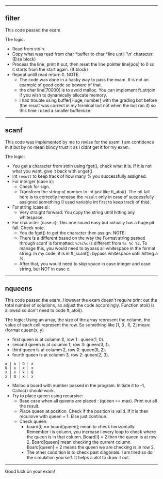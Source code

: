 ----------
## filter
This code passed the exam.

The logic:
- Read from stdin.
- Copy what was read from char *buffer to char *line until '\n' character. (Else block)
- Process the line, print it out, then reset the line pointer line[pos] to 0 so it starts from the start again. (If block)
- Repeat untill read return 0.
  NOTE:
  - The code was done in a hacky way to pass the exam. It is not an example of good code so beware of that.
  - the char line[70000] is to avoid malloc. You can implement ft_strjoin if you wish to dynamically allocate memory.
  - I had trouble using buffer[Huge_number] with the grading bot before (the result was correct in my terminal but not when the bot ran it) so this time i used a smaller buffersize.
 
----------
## scanf
This code was implemented by me to revise for the exam. I am confidence in it but by no mean blindy trust it as i didnt get it for my exam.

The logic:
- You get a character from stdin using fget(), check what it is. If it is not what you want, give it back with unget().
- Int `result` to keep track of how many % you successfully assigned. 
- For interger (case x):
    - Check for sign.
    - Transform the string of number to int just like ft_atoi(). The pit fall here is to correctly increase the `result` only in case of successfully assigned something (I used variable int first to keep track of this).
- For string (case s):
    - Very straight forward: You copy the string until hitting any whitespace.
- For character (case c): This one sound easy but actually has a huge pit fall. Check note.
    - You do fget() to get the character then assign.
  NOTE:
  - There is a different based on the way the Format string passed through scanf is formatted: `%c%c%c` is different from `%c %c %c`. To manage this, you would need to bypass all whitespace in the format string. In my code, it is in ft_scanf(): bypass whitespace until hitting a %.
  - After that, you would need to skip space in case integer and case string, but NOT in case c.

----------
## nqueens
This code passed the exam. However the exam doesn't require print out the total number of solutions, so adjust the code accordingly. Function atoi() is allowed so don't need to code ft_atoi().

The logic: Using an array, the size of the array represent the column, the value of each cell represent the row. So something like [1, 3 , 0, 2] mean: (format queen(x, y)
  - first queen is at columm 0, row 1 : queen(1, 0).
  - second queen is at columm 1, row 3: queen(3, 1).
  - third queen is at columm 2, row 0: queen(0, 2).
  - fourth queen is at columm 3, row 2: queen(2, 3).
```
x | x | Q | x
Q | x | x | x
x | x | x | Q
x | Q | x | x
```

- Malloc a board with number passed in the program. Initiate it to -1, Calloc() should work.
- Try to place queen using recursive:
    - Base case when all queens are placed : (queen == max). Print out all the result.
    - Place queen at position. Check if the position is valid. If it is then recursive with queen + 1. Else just continue.
    - Check queen:
        - board[i] == board[queen]; mean to check horizontally. 
          Remember i is column, you increase i every loop to check where the queen is in that column. Board[i] = 2 then the queen is at row 2.
          Board[queen] mean checking the current column. Board[queen] = 2 means the queen we are checking is in row 2.
        - The other condition is to check past diagonals. I am tired so do the simulation yourself. It helps a alot to draw it out.

----------
Good luck on your exam!
